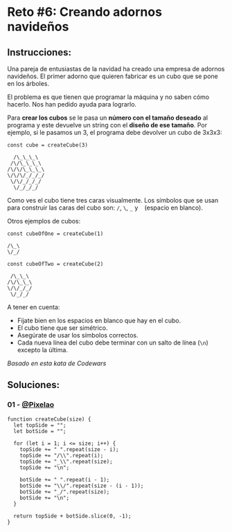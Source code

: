# Reto #6: Creando adornos navideños

## Instrucciones:

Una pareja de entusiastas de la navidad ha creado una empresa de adornos navideños. El primer adorno que quieren fabricar es un cubo que se pone en los árboles.

El problema es que tienen que programar la máquina y no saben cómo hacerlo. Nos han pedido ayuda para lograrlo.

Para **crear los cubos** se le pasa un **número con el tamaño deseado** al programa y este devuelve un string con el **diseño de ese tamaño**. Por ejemplo, si le pasamos un 3, el programa debe devolver un cubo de 3x3x3:

```JS
const cube = createCube(3)
```

```JS
  /\_\_\_\
 /\/\_\_\_\
/\/\/\_\_\_\
\/\/\/_/_/_/
 \/\/_/_/_/
  \/_/_/_/

```

Como ves el cubo tiene tres caras visualmente. Los símbolos que se usan para construir las caras del cubo son: `/`, `\`, `_` y ` ` (espacio en blanco).

Otros ejemplos de cubos:

```JS
const cubeOfOne = createCube(1)
```

```JS
/\_\
\/_/
```

```JS
const cubeOfTwo = createCube(2)
```

```JS
 /\_\_\
/\/\_\_\
\/\/_/_/
 \/_/_/
```

A tener en cuenta:

- Fíjate bien en los espacios en blanco que hay en el cubo.
- El cubo tiene que ser simétrico.
- Asegúrate de usar los símbolos correctos.
- Cada nueva línea del cubo debe terminar con un salto de línea (`\n`) excepto la última.

_Basado en esta kata de Codewars_

## Soluciones:

### 01 - [@Pixelao](https://github.com/Pixelao/)

```JS
function createCube(size) {
  let topSide = "";
  let botSide = "";

  for (let i = 1; i <= size; i++) {
    topSide += " ".repeat(size - i);
    topSide += "/\\".repeat(i);
    topSide += "_\\".repeat(size);
    topSide += "\n";

    botSide += " ".repeat(i - 1);
    botSide += "\\/".repeat(size - (i - 1));
    botSide += "_/".repeat(size);
    botSide += "\n";
  }

  return topSide + botSide.slice(0, -1);
}
```
